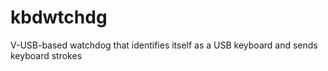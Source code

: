 # kbdwtchdg
V-USB-based watchdog that identifies itself as a USB keyboard and sends keyboard strokes
